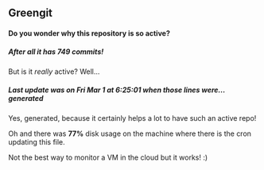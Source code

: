 ## Greengit

#### Do you wonder why this repository is so active?

##### After all it has 749 commits!

But is it *really* active? Well...

##### Last update was on Fri Mar 1 at 6:25:01 when those lines were... generated

Yes, generated, because it certainly helps a lot to have such an active repo!

Oh and there was **77%** disk usage on the machine
where there is the cron updating this file.

Not the best way to monitor a VM in the cloud but it works! :)
